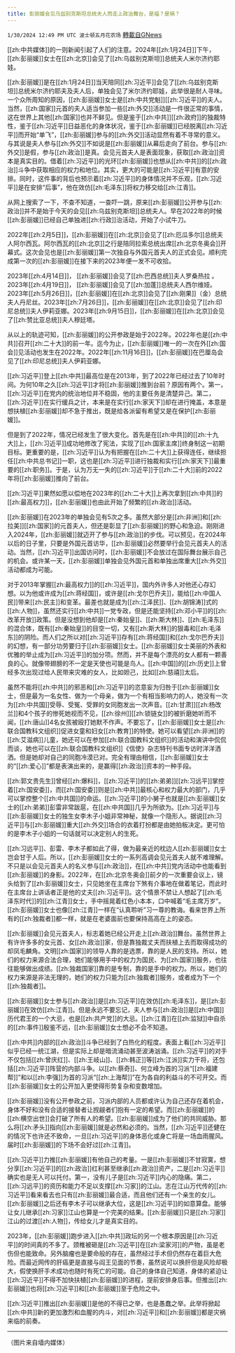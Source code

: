 ```yaml
---
title: 彭丽媛会见乌兹别克斯坦总统夫人而走上政治舞台，是福？是祸？
---
```

`1/30/2024 12:49 PM UTC 波士顿五月花农场` [轉載自GNews](https://gnews.org/articles/2266318)

[[zh:中共媒体]]的一则新闻引起了人们的注意。2024年[[zh:1月24日]]下午，[[zh:彭丽媛]]女士在[[zh:北京]]会见了[[zh:乌兹别克斯坦]]总统夫人米尔济约耶娃。

[[zh:彭丽媛]]是在[[zh:1月24日]]当天陪同[[zh:习近平]]会见了[[zh:乌兹别克斯坦]]总统米尔济约耶夫及夫人后，单独会见了米尔济约耶娃，此举很是耐人寻味。一个众所周知的原因，[[zh:彭丽媛]]女士是[[zh:中共党魁]][[zh:习近平]]的夫人。当然，[[zh:国家]]元首的夫人适当参加一些[[zh:外交]]活动是一件很正常的事情，这在世界上其他[[zh:国家]]也并不鲜见。但是鉴于[[zh:中共]][[zh:政府]]的独裁特性，鉴于[[zh:习近平]]日益恶化的身体状况，鉴于[[zh:彭丽媛]]已经脱离[[zh:习近平]]而开始“单飞”，[[zh:彭丽媛]]参与的[[zh:外交]]活动显然有着不寻常的意义。与其说是夫人参与[[zh:外交]]不如说是[[zh:彭丽媛]]从幕后走向了前台。参与[[zh:外交]]是假，参与[[zh:政治]]是真。会见元首夫人是表面现象，获取[[zh:政治]]资本是真实目的。借着[[zh:习近平]]的光环[[zh:彭丽媛]]也想从[[zh:中共]]的[[zh:政治]]斗争中获取相应的权力和地位。其实，更大的可能是[[zh:习近平]]有意的安排。同时，这件事的背后也预示着[[zh:习近平]]的身体情况并不乐观，[[zh:习近平]]是在安排“后事”，他在效仿[[zh:毛泽东]]将权力移交给[[zh:江青]]。

从网上搜索了一下，不查不知道，一查吓一跳，原来[[zh:彭丽媛]]公开参与[[zh:政治]]并不是始于今天的会见[[zh:乌兹别克斯坦]]总统夫人。早在2022年的时候[[zh:彭丽媛]]已经自己单独进[[zh:行政]]治活动，开始了小试牛刀。

2022年[[zh:2月5日]]，[[zh:彭丽媛]]在[[zh:北京]]会见了[[zh:厄瓜多尔]]总统夫人阿尔西瓦。阿尔西瓦的[[zh:北京]]之行是陪同拉索总统出席[[zh:北京冬奥会]]开幕式。这次会见也是[[zh:彭丽媛]]第一次独自与外国元首夫人的正式会见。顺利完成第一次的[[zh:彭丽媛]]在接下来的2023年便一发不可收拾。

2023年[[zh:4月14日]]， [[zh:彭丽媛]]会见了[[zh:巴西总统]]夫人罗桑热拉 。2023年[[zh:4月19日]]， [[zh:彭丽媛]]会见了[[zh:加蓬]]总统夫人西尔维娅。2023年[[zh:5月26日]]，[[zh:彭丽媛]]在[[zh:北京]]会见了[[zh:刚果]]（金）总统夫人丹尼丝。2023年[[zh:7月26日]]，[[zh:彭丽媛]]在[[zh:北京]]会见了[[zh:印尼总统]]夫人伊莉亚娜。2023年[[zh:9月15日]]，[[zh:彭丽媛]]在[[zh:北京]]会见了[[zh:赞比亚总统]]夫人穆廷塔。

从以上的轨迹可知，[[zh:彭丽媛]]的公开参政是始于2022年。2022年也是[[zh:中共]]召开[[zh:二十大]]的前一年。迄今为止，[[zh:彭丽媛]]唯一的一次在外[[zh:国会]]见活动也发生在2022年。2022年[[zh:11月16日]]，[[zh:彭丽媛]]在巴厘岛会见了[[zh:印尼总统]]夫人伊莉亚娜。

[[zh:习近平]]登上[[zh:中共]]最高位是在2013年，到了2022年已经过去了10年时间。为何10年之久[[zh:习近平]]才将[[zh:彭丽媛]]推到台前？原因有两个。第一，[[zh:习近平]]在党内的统治地位并不稳固，他的主要任务是清楚异己。第二，[[zh:习近平]]在实行缓兵之计，本来是在实行[[zh:家天下]]却在进行掩盖，本意是想扶植[[zh:彭丽媛]]却不急于推出，既是给各派留有希望又是在保护[[zh:彭丽媛]]。

但是到了2022年，情况已经发生了很大变化。首先是在[[zh:中共]]的[[zh:十九大]]上，[[zh:习近平]]成功地修改了宪法，实现了[[zh:国家主席]]终身制这一初期目标。更重要的是，[[zh:习近平]]认为有把握在[[zh:二十大]]上获得连任，继续担任[[zh:中共总书记]]一职，这也是[[zh:习近平]]进行独裁和实行[[zh:家天下]]最重要的[[zh:职务]]。于是，认为万无一失的[[zh:习近平]]于[[zh:二十大]]前的2022年将[[zh:彭丽媛]]推向了前台。

[[zh:习近平]]果然如愿以偿地在2023年的[[zh:二十大]]上再次拿到[[zh:中共]]的[[zh:最高权力]]，[[zh:彭丽媛]]也由此开始了频繁的[[zh:政治]]活动。

[[zh:彭丽媛]]在2023年的单独会见有5次之多。虽然大部分是[[zh:非洲]]和[[zh:拉美]][[zh:国家]]的元首夫人，但还是彰显了[[zh:彭丽媛]]的野心和急迫。刚刚进入2024年，[[zh:彭丽媛]]就迈开了参与[[zh:政治]]的步伐。可以预见，在2024年以后的日子里，只要是外国元首访华，[[zh:彭丽媛]]必然要举行会见元首夫人的活动。当然，[[zh:习近平]]出国访问时，[[zh:彭丽媛]]不会放过在国际舞台展示自己的机会。或许某一天，[[zh:彭丽媛]]单独会见外国元首和单独出席重大[[zh:外交]]活动都成为可能。

对于2013年掌握[[zh:最高权力]]的[[zh:习近平]]，国内外许多人对他还心存幻想。以为他或许成为[[zh:蒋经国]]，或许是[[zh:戈尔巴乔夫]]，能给[[zh:中国人民]]带来[[zh:民主]]和变革。最差也就是成为[[zh:江泽民]]、[[zh:胡锦涛]]式的[[zh:人物]]，虽然还实行[[zh:中共]]一党专政，但是还能坚持[[zh:邓小平]]的[[zh:改革开放]]政策。但是没想到他却是[[zh:秦始皇]]、[[zh:斯大林]]、[[zh:毛泽东]]的混合体，既有[[zh:秦始皇]]的目空一切，又有[[zh:斯大林]]的狠毒和[[zh:毛泽东]]的阴险。而人们之所以对[[zh:习近平]]存有[[zh:蒋经国]]和[[zh:戈尔巴乔夫]]的幻想，有一部分功劳要归于[[zh:彭丽媛]]女士。[[zh:彭丽媛]]女士美丽的外表和优雅的举止成为[[zh:习近平]]的加分项。然而，并不是每个漂亮的女人都有一颗善良的心。就像带翅膀的不一定是天使也可能是鸟人。[[zh:中国]]的[[zh:历史]]上曾经多次出现过给人民带来灾难的女人，比如妲己，比如[[zh:慈禧]]太后。

虽然不能将[[zh:中共]]的邪恶和[[zh:习近平]]的恣意妄为归咎于[[zh:彭丽媛]]女士，但是最为一名女性、做为一个母亲，做为一个有相当影响力的人，她没有一次为[[zh:中共国]]受辱、受冤、受罪的女同胞发出一次声音。[[zh:甘肃]][[zh:杨改兰]]和4个孩子的惨死她视而不见，[[zh:徐州]][[zh:锁链女]]的被折磨她听而不闻，[[zh:唐山]]4名女孩被殴打她默不作声。不要忘了，[[zh:彭丽媛]]女士是[[zh:联合国教科文组织]]促进女童和妇女[[zh:教育]]的特使。她可以看望[[zh:非洲]]的[[zh:艾滋病]]儿童，她还可以在参加[[zh:联合国教科文组织]]的活动和演讲中侃侃而谈，她也可以在[[zh:联合国教科文组织]]《信使》杂志特刊书面专访时洋洋洒洒。但是她却对自己的同胞冷漠已对。完全有理由相信，[[zh:彭丽媛]]女士的“[[zh:爱心]]”都是表演出来的，是赢得[[zh:政治]]资本的一种手段。

[[zh:郭文贵先生]]曾经[[zh:爆料]]，[[zh:习近平]]的[[zh:弟弟]][[zh:习远平]]掌控着[[zh:国安委]]，而[[zh:国安委]]则是[[zh:中共]]最核心和权力最大的部门，几乎可以掌控整个[[zh:中共国]]的命运。[[zh:习近平]]的小舅子也就是[[zh:彭丽媛]]女士的[[zh:弟弟]]彭雷非常跋扈，在[[zh:中共国]]几乎为所欲为。[[zh:习近平]]与[[zh:彭丽媛]]女士的独生女李木子小姐非常神秘，就像一个隐形人。据说[[zh:习近平]]与[[zh:彭丽媛]]重大[[zh:外交]]场合的衣着打扮都是由她拍板决定。更可怕的是李木子小姐的一句话就可以决定别人的生死。

[[zh:习远平]]、彭雷、李木子都如此了得，做为最亲近的枕边人[[zh:彭丽媛]]女士岂会甘于人后。所以，[[zh:彭丽媛]]女士的一系列高调会见元首夫人就不难理解。不只是以会见元首夫人的名义参与[[zh:政治]]，在[[zh:中共]]党内活动中也能看到[[zh:彭丽媛]]的身影。2022年，在[[zh:北京冬奥会]]前夕的一次重要会议上，镜头给到了[[zh:彭丽媛]]女士，只见她坐在主席台下煞有介事地在做着笔记，而此时在主席台上讲话者正是他的丈夫[[zh:习近平]]。这个情景不禁让人想起了[[zh:毛泽东时代]]的[[zh:江青]]女士，手中摇晃着红色小本本，口中喊着“毛主席万岁”。[[zh:彭丽媛]]女士也像[[zh:江青]]一样在“认真聆听”习一尊的教诲。看来世界上所有的[[zh:独裁者]]都一样，就是在老婆面前也要保持高高在上的姿态。

[[zh:彭丽媛]]会见元首夫人，标志着她已经公开走上[[zh:政治]]舞台。虽然世界上有许许多多的女元首、女[[zh:政治]]家，但是靠独裁丈夫而扶植上去而取得成功的却凤毛麟角。文明[[zh:国家]]的领导人靠的是选票，靠的是人民的支持。所以，她们的权力来源合法合理，她们能够用手中的权力为国民、为[[zh:国家]]服务，也往往能够做出成绩。[[zh:独裁国家]]靠的是专制，靠的是手中的权力。所以，她们的权力来源是非法无理的，她们的权力只能为[[zh:独裁者]]服务，或者成为下一个[[zh:独裁者]]。

[[zh:彭丽媛]]女士参与[[zh:政治]]是[[zh:习近平]]在效仿[[zh:毛泽东]]，是[[zh:彭丽媛]]在效仿[[zh:江青]]。但是永远不要忘记，夫人参与[[zh:政治]]是[[zh:中国]]历代君王的一个大忌，也是[[zh:共产党]]的大忌。[[zh:江青]]在[[zh:监狱]]中自杀的[[zh:事件]]殷鉴不远，[[zh:彭丽媛]]女士想必不会不知道。

[[zh:中共]]内部的[[zh:政治]]斗争已经到了白热化的程度。表面上看[[zh:习近平]]似乎已经一统江湖，但是实际上却是暗流涌动甚至波涛汹涌。[[zh:习近平]]的对手不仅包括[[zh:曾庆红]]、[[zh:王岐山]]、[[zh:韩正]]等[[zh:江派]]实力干将，还包括[[zh:习近平]]阵营的内部斗争。以[[zh:蔡奇]]、何立峰为首的习派“[[zh:福建帮]]”和以[[zh:李强]]为首的习派“[[zh:上海帮]]”在为各自的利益斗的不可开交。而[[zh:彭丽媛]]女士的公开加入更使得形势复杂和变数增加。

[[zh:彭丽媛]]没有公开参政之前，习派内部的人员都或许认为自己还存在着机会，身体不好和没有合适的接替者让觊觎者们抱有一定的希望。而[[zh:彭丽媛]]的[[zh:横空出世]]会打破了所有人的希望。[[zh:彭丽媛]]成为了他们的共同威胁。那么将[[zh:矛头]]指向[[zh:彭丽媛]]就是必然和必须的。当然，[[zh:习近平]]还健在的情况下也许还不致命，一旦[[zh:习近平]]的身体恶化或身亡将是一场血雨腥风。届时[[zh:彭丽媛]]的下场不会好过[[zh:江青]]。

[[zh:习近平]]力推[[zh:彭丽媛]]有他自己的考量。一是[[zh:彭丽媛]]不甘寂寞，想分享[[zh:习近平]]的[[zh:政治]]红利甚至继承[[zh:政治]]资产，二是[[zh:习近平]]确实也是无人可以托付。第一，没有儿子是[[zh:习近平]]内心的隐痛。第二，[[zh:习远平]]的资历和能力不足以支撑[[zh:习家]]的江山。志在江山万代传的[[zh:习近平]]看来看去也只有[[zh:彭丽媛]]最合适，而且他们还有一个亲生的女儿。[[zh:彭丽媛]]之后还有李木子可以继承大位，这是[[zh:习近平]]的如意算盘。能够让女儿继承[[zh:习家]]江山也算是一个完美的结果。[[zh:彭丽媛]]只是[[zh:习家]]江山的过渡[[zh:人物]]，传给女儿才是真实目的。

2023年，[[zh:彭丽媛]]跑步进入[[zh:中共]]政坛的另一个根本原因是[[zh:习近平]]的时间真的不多了。颈椎被砸是[[zh:习近平]]在[[zh:梁家河]]的产物，虽是老伤但也能致命。另外脑瘤也是要命般的存在，虽然经过手术但仍然存在着巨大危险。而最近网传的肝癌更是直接与阎王见面的节奏，虽然说可以换肝但是风险却极大，假使换肝手术成功也随时有死亡的可能。自己的身体自己知道，身体的紧迫让[[zh:习近平]]不得不加快扶植[[zh:彭丽媛]]的进程，提前安排身后事。但推出[[zh:彭丽媛]]也将[[zh:习近平]]和[[zh:彭丽媛]]至于危险之中。

[[zh:习近平]]推出[[zh:彭丽媛]]是他的不得已之举，也是愚蠢之举。此举将掀起[[zh:中共]]新的更加激烈和血腥的内斗，对[[zh:习近平]]和[[zh:彭丽媛]]都是灾祸来临的前奏。

---
（图片来自墙内媒体）
